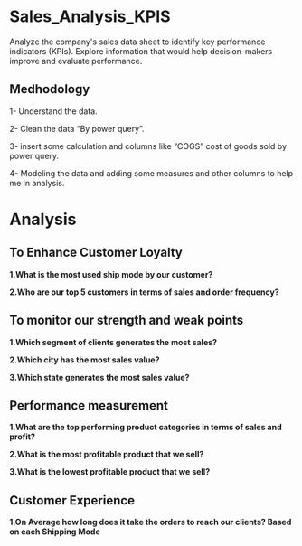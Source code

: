 # Sales_Analysis_KPIS

Analyze the company's sales data sheet to identify key performance indicators (KPIs). Explore information that would help decision-makers improve and evaluate performance.

## Medhodology
1- Understand the data.

2- Clean the data “By power query”.

3- insert some calculation and columns like “COGS” cost of goods sold by power query.

4- Modeling the data and adding some measures and other columns to help me in analysis.

# Analysis
## To Enhance Customer Loyalty

**1.What is the most used ship mode by our customer?**

**2.Who are our top 5 customers in terms of sales and order frequency?**

## To monitor our strength and weak points

**1.Which segment of clients generates the most sales?**

**2.Which city has the most sales value?**

**3.Which state generates the most sales value?**

## Performance measurement

**1.What are the top performing product categories in terms of sales and profit?**

**2.What is the most profitable product that we sell?**

**3.What is the lowest profitable product that we sell?**

## Customer Experience

**1.On Average how long does it take the orders to reach our clients? Based on each Shipping
Mode**
 
